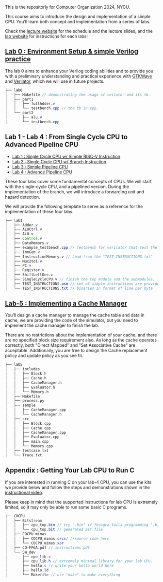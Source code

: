 This is the repositoriy for Computer Organization 2024, NYCU.

This course aims to introduce the design and implementation of a simple CPU. 
You’ll learn both concept and implementation from a series of labs.

Check the [lecture website](https://people.cs.nycu.edu.tw/~ttyeh/course/2024_Spring/CS10014/outline.html) for the schedule and the lecture slides, and the [lab website](https://nycu-caslab.github.io/CO2024/index.html) for instructions for each labs!


## [Lab 0 : Environment Setup & simple Verilog practice](https://nycu-caslab.github.io/CO2024/labs/Lab%200.html)

The lab 0 aims to enhance your Verilog coding abilities and to provide you with a preliminary understanding and practical experience with [GTKWave](https://gtkwave.sourceforge.net/) and [Verilator](https://www.veripool.org/verilator/), which we will use in future projects.
```java
├── lab0
│   ├── Makefile // demonstrating the usage of veilator and its tb.
│   ├── part1
│   │   ├── fullAdder.v
│   │   └── testbench.cpp // the tb in cpp.
│   └── part2
│       ├── alu.v
│       └── testbench.cpp
```


## Lab 1 - Lab 4 : From Single Cycle CPU to Advanced Pipeline CPU

- [Lab 1 : Single Cycle CPU w/ Simple RISC-V Instruction](https://nycu-caslab.github.io/CO2024/labs/Lab%201.html)
- [Lab 2 : Single Cycle CPU w/ Branch Instruction](https://nycu-caslab.github.io/CO2024/labs/Lab%202.html)
- [Lab 3 : Simple Pipeline CPU](https://nycu-caslab.github.io/CO2024/labs/Lab%203.html)
- [Lab 4 : Advance Pipeline CPU](https://nycu-caslab.github.io/CO2024/labs/Lab%204.html)

These four labs cover some fundamental concepts of CPUs. We will start with the single-cycle CPU, and a pipelined version. 
During the implementation of the branch, we will introduce a forwarding unit and hazard detection.

We will provide the following template to serve as a reference for the implementation of these four labs.
```java
├── lab1
│   ├── Adder.v
│   ├── ALUCtrl.v
│   ├── ALU.v
│   ├── Control.v
│   ├── DataMemory.v
│   ├── example_testbench.cpp // Testbench for verilator that test the CPU.
│   ├── ImmGen.v
│   ├── InstructionMemory.v // Load from the "TEST_INSTRUCTIONS.txt"
│   ├── Mux2to1.v
│   ├── PC.v
│   ├── Register.v
│   ├── ShiftLeftOne.v
│   ├── SingleCycleCPU.v // finish the top module and the submodules.
│   ├── TEST_INSTRUCTIONS.asm // set of simple instructions are provided
│   └── TEST_INSTRUCTIONS.txt // binaries in format of line per byte
```

## [Lab-5 : Implementing a Cache Manager](https://nycu-caslab.github.io/CO2024/labs/Lab%205.html)

You’ll design a cache manager to manage the cache table and data in cache, we are providing the code of the simulator, but you need to implement the cache manager to finish the lab.

There are no restrictions about the implementation of your cache, and there are no specified block size requirement also. As long as the cache operates correctly, both "Direct Mapped" and "Set Associative Cache" are acceptable. Additionally, you are free to design the Cache replacement policy and update policy as you see fit.

```c
├── lab5
│   ├── includes
│   │   ├── Block.h
│   │   ├── Cache.h
│   │   ├── CacheManager.h
│   │   ├── Evaluator.h
│   │   └── Memory.h
│   ├── Makefile
│   ├── process.py
│   ├── sample
│   │   ├── CacheManager.cpp
│   │   └── CacheManager.h
│   ├── src
│   │   ├── Block.cpp
│   │   ├── Cache.cpp
│   │   ├── CacheManager.cpp
│   │   ├── Evaluator.cpp
│   │   ├── main.cpp
│   │   └── Memory.cpp
│   ├── testcase.txt
│   └── Trace.txt
```

## Appendix : Getting Your Lab CPU to Run C

If you are interested in running C on your lab-4 CPU, you can use the kits we provide below and follow the steps and demonstrations shown in the [instructional video](https://drive.google.com/file/d/1nEIGAVXTM3-w0m5Q4jJV8ISoqoSjpM4X/view?usp=sharing).

Please keep in mind that the supported instructions for lab CPU is extremely limited, so it may only be able to run some basic C programs.
```java
├── COCPU
│   ├── Bitstream
│   │   ├── cpu_top.bin // try ".bin" if Tenagra fails programming ".bit"
│   │   └── cpu_top.bit // generated bit file
│   ├── COCPU_mimas
│   │   ├── COCPU_mimas.srcs/ //source code here
│   │   └── COCPU_mimas.xpr
│   ├── CO-FPGA.pdf // instructions pdf
│   └── SW_dev
│       ├── cpu_lib.c
│       ├── cpu_lib.h // extremely minimal library for your lab CPU.
│       ├── hello.c // write your hello world here
│       ├── hello.ld
│       └── Makefile // use "make" to make everything
```

